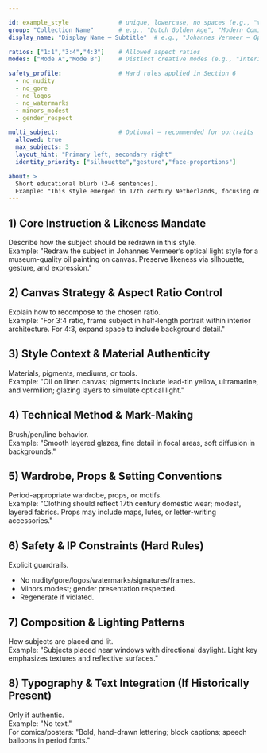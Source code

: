 ```yaml
---

id: example_style              # unique, lowercase, no spaces (e.g., "vermeer", "moebius")
group: "Collection Name"       # e.g., "Dutch Golden Age", "Modern Comics"
display_name: "Display Name — Subtitle"  # e.g., "Johannes Vermeer — Optical Light Master"

ratios: ["1:1","3:4","4:3"]    # Allowed aspect ratios
modes: ["Mode A","Mode B"]     # Distinct creative modes (e.g., "Interior Scene", "Portrait")

safety_profile:                # Hard rules applied in Section 6
  - no_nudity
  - no_gore
  - no_logos
  - no_watermarks
  - minors_modest
  - gender_respect

multi_subject:                 # Optional — recommended for portraits
  allowed: true
  max_subjects: 3
  layout_hint: "Primary left, secondary right"
  identity_priority: ["silhouette","gesture","face-proportions"]

about: >
  Short educational blurb (2–6 sentences).  
  Example: "This style emerged in 17th century Netherlands, focusing on optical light, intimate interiors, and subtle material rendering. Vermeer’s work emphasizes quiet domestic scenes, luminous glazes, and restrained palettes."
---
```


## 1) Core Instruction & Likeness Mandate
Describe how the subject should be redrawn in this style.  
Example: "Redraw the subject in Johannes Vermeer’s optical light style for a museum-quality oil painting on canvas. Preserve likeness via silhouette, gesture, and expression."

## 2) Canvas Strategy & Aspect Ratio Control
Explain how to recompose to the chosen ratio.  
Example: "For 3:4 ratio, frame subject in half-length portrait within interior architecture. For 4:3, expand space to include background detail."

## 3) Style Context & Material Authenticity
Materials, pigments, mediums, or tools.  
Example: "Oil on linen canvas; pigments include lead-tin yellow, ultramarine, and vermilion; glazing layers to simulate optical light."

## 4) Technical Method & Mark-Making
Brush/pen/line behavior.  
Example: "Smooth layered glazes, fine detail in focal areas, soft diffusion in backgrounds."

## 5) Wardrobe, Props & Setting Conventions
Period-appropriate wardrobe, props, or motifs.  
Example: "Clothing should reflect 17th century domestic wear; modest, layered fabrics. Props may include maps, lutes, or letter-writing accessories."

## 6) Safety & IP Constraints (Hard Rules)
Explicit guardrails.  
- No nudity/gore/logos/watermarks/signatures/frames.  
- Minors modest; gender presentation respected.  
- Regenerate if violated.

## 7) Composition & Lighting Patterns
How subjects are placed and lit.  
Example: "Subjects placed near windows with directional daylight. Light key emphasizes textures and reflective surfaces."

## 8) Typography & Text Integration (If Historically Present)
Only if authentic.  
Example: "No text."  
For comics/posters: "Bold, hand-drawn lettering; block captions; speech balloons in period fonts."